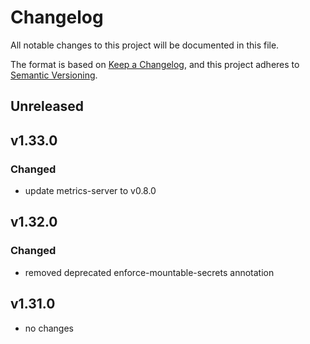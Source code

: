 # Changelog

All notable changes to this project will be documented in this file.

The format is based on [Keep a Changelog](https://keepachangelog.com/en/1.0.0/),
and this project adheres to [Semantic Versioning](https://semver.org/spec/v2.0.0.html).

## Unreleased

## v1.33.0

### Changed

- update metrics-server to v0.8.0

## v1.32.0

### Changed

- removed deprecated enforce-mountable-secrets annotation

## v1.31.0

- no changes
